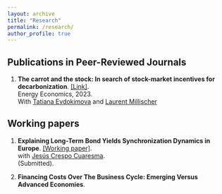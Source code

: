 ```yaml
---
layout: archive
title: "Research"
permalink: /research/
author_profile: true
---
```


## Publications in Peer-Reviewed Journals 

1. **The carrot and the stock: In search of stock-market incentives for decarbonization**. [[Link]](https://www.sciencedirect.com/science/article/pii/S0140988323001135). <br />
Energy Economics, 2023. <br />
With [Tatiana Evdokimova](https://twitter.com/Tatiana_Evd?s=20) and [Laurent Millischer](https://www.jvi.org/about/staff-list/staff-detailview.html?perid=39&no_cache=1)


## Working papers

1. **Explaining Long-Term Bond Yields Synchronization Dynamics in Europe**. [[Working paper]](/files/Crespo_Fernandez_2023.pdf). <br />
with [Jesús Crespo Cuaresma](https://www.wu.ac.at/economics/mitarbeiter-innen/crespo-j/). <br />
(Submitted). 

2. **Financing Costs Over The Business Cycle: Emerging Versus Advanced Economies**. 


